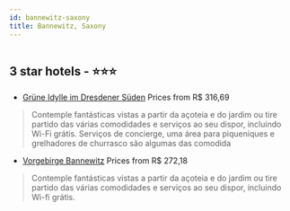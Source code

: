 ```yaml
---
id: bannewitz-saxony
title: Bannewitz, Saxony
---
```


<center><img src="https://i.travelapi.com/hotels/31000000/30320000/30312900/30312846/7448e19a_z.jpg" alt="" /></center>


##  3 star hotels - ⭐️⭐️⭐️

-    [Grüne Idylle im Dresdener Süden](https://us.hurb.com/hotels/bannewitz/grune-idylle-im-dresdener-suden-HT-V5D4?cmp=18055) Prices from R$ 316,69
   > Contemple fantásticas vistas a partir da açoteia e do jardim ou tire partido das várias comodidades e serviços ao seu dispor, incluindo Wi-Fi grátis. Serviços de concierge, uma área para piqueniques e grelhadores de churrasco são algumas das comodida
-    [Vorgebirge Bannewitz](https://us.hurb.com/hotels/bannewitz/vorgebirge-bannewitz-HT-Z6MZ?cmp=18055) Prices from R$ 272,18
   > Contemple fantásticas vistas a partir da açoteia e do jardim ou tire partido das várias comodidades e serviços ao seu dispor, incluindo Wi-fi grátis.
